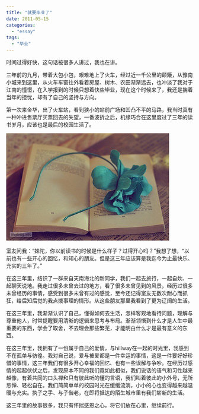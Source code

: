 ```yaml
---
title: "就要毕业了"
date: 2011-05-15
categories: 
  - "essay"
tags: 
  - "毕业"
---
```


时间过得好快，这句话被很多人讲过，我也在讲。

三年前的九月，带着大包小包，艰难地上了火车，经过近一千公里的颠簸，从豫南小城来到这里，从火车车窗往外看着房屋、树木、农田渐渐远去，也冲淡了我对于江南的憧憬，在入学报到的时候只想着快些毕业，现在这个时候来了，我还是揣着当年的担忧，却有了自己的坚持与方向。

第一次来金华，出了火车站，看到狭小的站前广场和凹凸不平的马路，我当时真有一种冲进售票厅买票回去的失望，一番波折之后，机缘巧合在这里度过了三年的读书岁月，应该也是最后的校园生活了。

![配图](images/5721563160_127aa4c1cf_z.jpg)

室友问我：“妹陀，你以前读书的时候是什么样子？过得开心吗？”我想了想，“以前也有一些开心的回忆，和知心的朋友。但是这三年应该算是我迄今为止最快乐、充实的三年了。”

在这三年里，结识了一群来自天南海北的新同学，我们一起去旅行，一起自炊、一起聊天说地。我走过很多未曾去过的地方，看了很多未曾见到的风景，经历过很多未曾经历的事情，感受到很多未曾有过的感觉，至今还记得室友无数次耐心而抓狂，给后知后觉的我点拨事理的情形。从这些朋友那里我看到了更为辽阔的生活。

在这三年里，我渐渐认识了自己，懂得如何去生活，怎样客观地看待问题，理解与尊重他人，时常提醒要用清晰的逻辑来思考与布局。渐渐领悟到什么才是人生中最重要的东西，学会了取舍，不去理会那些繁芜，才能明白什么才是最有意义的东西。

在这三年里，我拥有了一份属于自己的爱情，与hillway在一起的时光里，我感到不在孤单与彷徨。我对自己说，爱与被爱都是一件幸运的事情，这是一件要好好珍惜的事情，这三年我们有很多开心幸福的回忆、也有一些误解与争吵。在经历过感情的起起伏伏之后，发现原本不同的我们竟如此相似，我们说话的语气和习性越来越像，有着共同的口头禅和只有彼此听的懂的言语，我们叫着彼此的小外号，无所忌惮、轻松自在。我们简简单单的校园时光在缓缓流淌，小小的心也变得越来越温暖与充实。执子之手、与子偕老，在即将抵达的陌生城市里有我们崭新的生活。

这三年里的故事很多，我只有怀揣感恩之心，将它们放在心里，继续前行。
